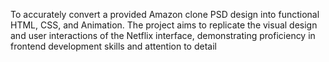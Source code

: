 To accurately convert a provided Amazon clone PSD design into functional HTML, CSS, and Animation. The project aims to
replicate the visual design and user interactions of the Netflix interface, demonstrating proficiency in frontend development skills and
attention to detail
